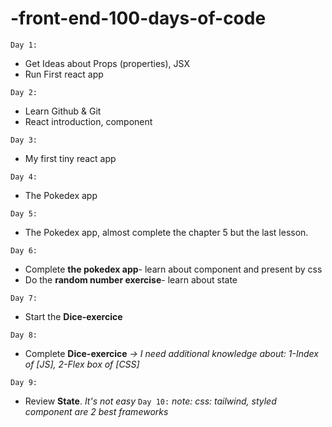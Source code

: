 # -front-end-100-days-of-code
`Day 1:`
- Get Ideas about Props (properties), JSX
- Run First react app

`Day 2:`
- Learn Github & Git
- React introduction, component

`Day 3:`
- My first tiny react app 

`Day 4:`
- The Pokedex app

`Day 5:`
- The Pokedex app, almost complete the chapter 5 but the last lesson.

`Day 6:`
- Complete **the pokedex app**- learn about component and present by css
- Do the **random number exercise**- learn about state

`Day 7:`
- Start the **Dice-exercice**

`Day 8:`
- Complete **Dice-exercice**
*-> I need additional knowledge about: 1-Index of [JS], 2-Flex box of [CSS]*

`Day 9:`
- Review **State**. *It's not easy*
`Day 10:`
*note: css: tailwind, styled component are 2 best frameworks*

